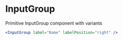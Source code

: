 # InputGroup

Primitive InputGroup component with variants

<Editor>

```jsx
<InputGroup label="Name" labelPosition="right" />
```

</Editor>
